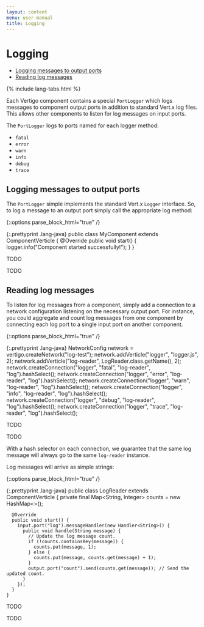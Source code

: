 ```yaml
---
layout: content
menu: user-manual
title: Logging
---
```


# Logging

* [Logging messages to output ports](#logging-messages-to-output-ports)
* [Reading log messages](#reading-log-messages)

{% include lang-tabs.html %}

Each Vertigo component contains a special `PortLogger` which logs messages
to component output ports in addition to standard Vert.x log files. This allows
other components to listen for log messages on input ports.

The `PortLogger` logs to ports named for each logger method:
* `fatal`
* `error`
* `warn`
* `info`
* `debug`
* `trace`

## Logging messages to output ports

The `PortLogger` simple implements the standard Vert.x `Logger` interface.
So, to log a message to an output port simply call the appropriate log method:

{::options parse_block_html="true" /}
<div class="tab-content">
<div class="tab-pane active java">

{:.prettyprint .lang-java}
	public class MyComponent extends ComponentVerticle {
	  @Override
	  public void start() {
	    logger.info("Component started successfully!");
	  }
	}
	
</div>
<div class="tab-pane python">
  
TODO
	
</div>
<div class="tab-pane javascript">
  
TODO
	
</div>
</div>

## Reading log messages

To listen for log messages from a component, simply add a connection to a network
configuration listening on the necessary output port. For instance, you could
aggregate and count log messages from one component by connecting each log port to
a single input port on another component.

{::options parse_block_html="true" /}
<div class="tab-content">
<div class="tab-pane active java">

{:.prettyprint .lang-java}
	NetworkConfig network = vertigo.createNetwork("log-test");
	network.addVerticle("logger", "logger.js", 2);
	network.addVerticle("log-reader", LogReader.class.getName(), 2);
	network.createConnection("logger", "fatal", "log-reader", "log").hashSelect();
	network.createConnection("logger", "error", "log-reader", "log").hashSelect();
	network.createConnection("logger", "warn", "log-reader", "log").hashSelect();
	network.createConnection("logger", "info", "log-reader", "log").hashSelect();
	network.createConnection("logger", "debug", "log-reader", "log").hashSelect();
	network.createConnection("logger", "trace", "log-reader", "log").hashSelect();
	
</div>
<div class="tab-pane python">
  
TODO
	
</div>
<div class="tab-pane javascript">
  
TODO
	
</div>
</div>

With a hash selector on each connection, we guarantee that the same log message
will always go to the same `log-reader` instance.

Log messages will arrive as simple strings:

{::options parse_block_html="true" /}
<div class="tab-content">
<div class="tab-pane active java">

{:.prettyprint .lang-java}
	public class LogReader extends ComponentVerticle {
	  private final Map<String, Integer> counts = new HashMap<>();
	
	  @Override
	  public void start() {
	    input.port("log").messageHandler(new Handler<String>() {
	      public void handle(String message) {
	        // Update the log message count.
	        if (!counts.containsKey(message)) {
	          counts.put(message, 1);
	        } else {
	          counts.put(message, counts.get(message) + 1);
	        }
	        output.port("count").send(counts.get(message)); // Send the updated count.
	      }
	    });
	  }
	}
	
</div>
<div class="tab-pane python">
  
TODO
	
</div>
<div class="tab-pane javascript">
  
TODO
	
</div>
</div>